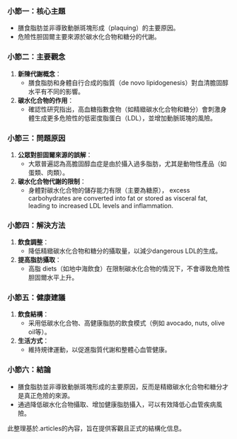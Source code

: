 ### 小節一：核心主題  
- 膳食脂肪並非導致動脈斑塊形成（plaquing）的主要原因。  
- 危險性胆固爾主要來源於碳水化合物和糖分的代謝。

### 小節二：主要觀念  
1. **新陳代謝概念**：  
   - 膳食脂肪和身體自行合成的脂質（de novo lipidogenesis）對血清膽固醇水平有不同的影響。  
2. **碳水化合物的作用**：  
   - 確認性研究指出，高血糖指數食物（如精緻碳水化合物和糖分）會刺激身體生成更多危險性的低密度脂蛋白（LDL），並增加動脈斑塊的風險。

### 小節三：問題原因  
1. **公眾對胆固爾來源的誤解**：  
   - 大眾普遍認為高膽固醇血症是由於攝入過多脂肪，尤其是動物性產品（如蛋類、肉類）。  
2. **碳水化合物代謝的限制**：  
   - 身體對碳水化合物的儲存能力有限（主要為糖原）， excess carbohydrates are converted into fat or stored as visceral fat, leading to increased LDL levels and inflammation.

### 小節四：解決方法  
1. **飲食調整**：  
   - 降低精緻碳水化合物和糖分的攝取量，以減少dangerous LDL的生成。  
2. **提高脂肪攝取**：  
   - 高脂 diets（如地中海飲食）在限制碳水化合物的情況下，不會導致危險性胆固爾水平上升。  

### 小節五：健康建議  
1. **飲食結構**：  
   - 采用低碳水化合物、高健康脂肪的飲食模式（例如 avocado, nuts, olive oil等）。  
2. **生活方式**：  
   - 維持規律運動，以促進脂質代謝和整體心血管健康。  

### 小節六：結論  
- 膳食脂肪並非導致動脈斑塊形成的主要原因，反而是精緻碳水化合物和糖分才是真正危險的來源。  
- 通過降低碳水化合物攝取、增加健康脂肪攝入，可以有效降低心血管疾病風險。  

此整理基於.articles的內容，旨在提供客觀且正式的結構化信息。